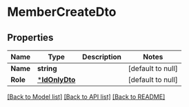 # MemberCreateDto

## Properties
Name | Type | Description | Notes
------------ | ------------- | ------------- | -------------
**Name** | **string** |  | [default to null]
**Role** | [***IdOnlyDto**](IdOnlyDto.md) |  | [default to null]

[[Back to Model list]](../README.md#documentation-for-models) [[Back to API list]](../README.md#documentation-for-api-endpoints) [[Back to README]](../README.md)

